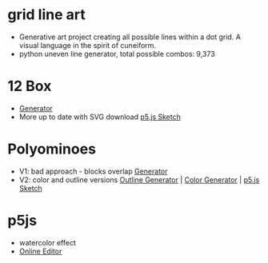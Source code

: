 # grid line art
- Generative art project creating all possible lines within a dot grid. A visual language in the spirit of cuneiform.
- python uneven line generator, total possible combos: 9,373

# 12 Box
- [Generator](https://smombartz.github.io/gen-art/12box/)
- More up to date with SVG download [p5.js Sketch](https://editor.p5js.org/smombartz/sketches/rWs5uClUj)

# Polyominoes
- V1: bad approach - blocks overlap [Generator](https://smombartz.github.io/gen-art/polyominoes/index.html)
- V2: color and outline versions [Outline Generator](https://smombartz.github.io/gen-art/polyominoes-2/index-outline.html) | [Color Generator](https://smombartz.github.io/gen-art/polyominoes-2/index-color.html) | [p5.js Sketch](https://editor.p5js.org/smombartz/sketches/DaXSL3zNh)

# p5js
- watercolor effect
- [Online Editor](https://editor.p5js.org/smombartz/sketches)
